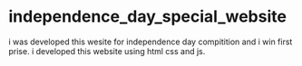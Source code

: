 # independence_day_special_website
i was developed this wesite for independence day compitition and i win first prise. i developed this website using html css and js.
